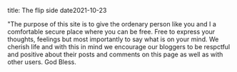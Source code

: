 
title: The flip side
date2021-10-23

"The purpose of this site is to give the ordenary person like you and I a comfortable secure place where you can be free. Free to express your thoughts, feelings
but most importantly to say what is on your mind. We cherish life and with this in mind we encourage our bloggers to be respctful and positive about their posts and comments on this page
as well as with other users. God Bless.
